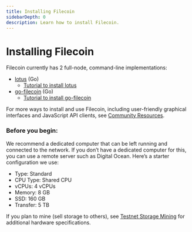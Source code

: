 ```yaml
---
title: Installing Filecoin
sidebarDepth: 0
description: Learn how to install Filecoin.
---
```


# Installing Filecoin

Filecoin currently has 2 full-node, command-line implementations:

- [lotus](https://github.com/filecoin-project/lotus) (Go)
  - [Tutorial to install lotus](https://docs.lotu.sh/)
- [go-filecoin](https://github.com/filecoin-project/go-filecoin) (Go)
  - [Tutorial to install go-filecoin](https://go.filecoin.io/go-filecoin-tutorial/Home.html)

For more ways to install and use Filecoin, including user-friendly graphical interfaces and JavaScript API clients, see [Community Resources](https://github.com/filecoin-project/docs/wiki#community-resources).

### Before you begin:

We recommend a dedicated computer that can be left running and connected to the network. If you don’t have a dedicated computer for this, you can use a remote server such as Digital Ocean. Here’s a starter configuration we use:

- Type: Standard
- CPU Type: Shared CPU
- vCPUs: 4 vCPUs
- Memory: 8 GB
- SSD: 160 GB
- Transfer: 5 TB

If you plan to mine (sell storage to others), see [Testnet Storage Mining](https://filecoin.io/blog/filecoin-testnet-mining/) for additional hardware specifications.
